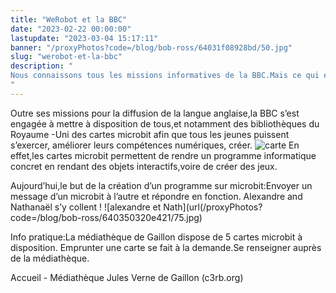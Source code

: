 ```yaml
---
title: "WeRobot et la BBC"
date: "2023-02-22 00:00:00"
lastupdate: "2023-03-04 15:17:11"
banner: "/proxyPhotos?code=/blog/bob-ross/64031f08928bd/50.jpg"
slug: "werobot-et-la-bbc"
description: " 
Nous connaissons tous les missions informatives de la BBC.Mais ce qui est moins connu ,c'est l'engagement de la BBC pour l 'éducation...
"
---
```

Outre  ses missions pour la diffusion de la langue anglaise,la BBC s’est engagée à mettre à disposition de tous,et notamment des bibliothèques du Royaume -Uni des cartes microbit afin que tous les jeunes puissent s’exercer, améliorer leurs compétences numériques, créer. 
![carte](/proxyPhotos?code=/blog/bob-ross/64031f18d7a03/75.jpg)
En effet,les cartes microbit permettent de rendre un programme informatique concret en rendant des objets interactifs,voire de créer des jeux.

Aujourd’hui,le but de la création d’un programme sur microbit:Envoyer un message d’un microbit à l’autre et répondre en fonction. Alexandre and Nathanaël s’y collent !
![alexandre et Nath](url(/proxyPhotos?code=/blog/bob-ross/640350320e421/75.jpg)

Info pratique:La médiathèque de Gaillon dispose de 5 cartes microbit à disposition. Emprunter une carte se fait à la demande.Se renseigner auprès de la médiathèque. 

Accueil - Médiathèque Jules Verne de Gaillon (c3rb.org)


    